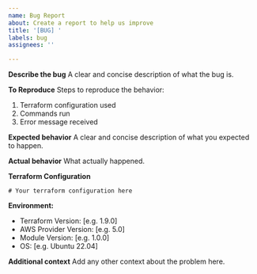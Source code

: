 ```yaml
---
name: Bug Report
about: Create a report to help us improve
title: '[BUG] '
labels: bug
assignees: ''

---
```


**Describe the bug**
A clear and concise description of what the bug is.

**To Reproduce**
Steps to reproduce the behavior:
1. Terraform configuration used
2. Commands run
3. Error message received

**Expected behavior**
A clear and concise description of what you expected to happen.

**Actual behavior**
What actually happened.

**Terraform Configuration**
```hcl
# Your terraform configuration here
```

**Environment:**
 - Terraform Version: [e.g. 1.9.0]
 - AWS Provider Version: [e.g. 5.0]
 - Module Version: [e.g. 1.0.0]
 - OS: [e.g. Ubuntu 22.04]

**Additional context**
Add any other context about the problem here.
